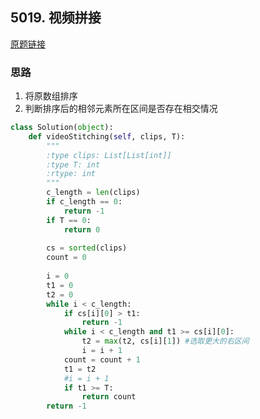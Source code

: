 ## 5019. 视频拼接

[原题链接](https://leetcode-cn.com/contest/weekly-contest-131/problems/video-stitching/)

### 思路

1. 将原数组排序
2. 判断排序后的相邻元素所在区间是否存在相交情况

```python
class Solution(object):
    def videoStitching(self, clips, T):
        """
        :type clips: List[List[int]]
        :type T: int
        :rtype: int
        """
        c_length = len(clips)
        if c_length == 0:
            return -1
        if T == 0:
            return 0
        
        cs = sorted(clips)
        count = 0
        
        i = 0
        t1 = 0
        t2 = 0
        while i < c_length:
            if cs[i][0] > t1:
                return -1
            while i < c_length and t1 >= cs[i][0]: 
                t2 = max(t2, cs[i][1]) #选取更大的右区间
                i = i + 1
            count = count + 1
            t1 = t2
            #i = i + 1
            if t1 >= T:
                return count
        return -1
```